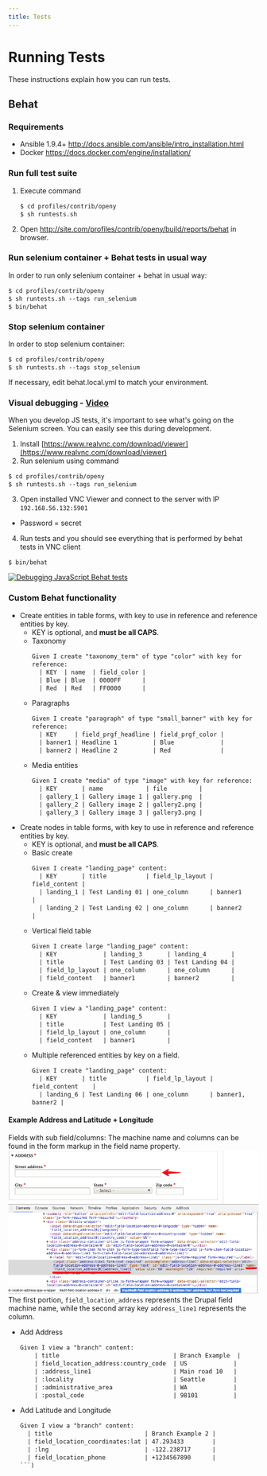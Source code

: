 ```yaml
---
title: Tests
---
```


# Running Tests
These instructions explain how you can run tests.


## Behat
### Requirements
- Ansible 1.9.4+ http://docs.ansible.com/ansible/intro_installation.html
- Docker https://docs.docker.com/engine/installation/

### Run full test suite
1. Execute command

    ```
    $ cd profiles/contrib/openy
    $ sh runtests.sh
    ```
2. Open http://site.com/profiles/contrib/openy/build/reports/behat in browser.

### Run selenium container + Behat tests in usual way
In order to run only selenium container + behat in usual way:

```
$ cd profiles/contrib/openy
$ sh runtests.sh --tags run_selenium
$ bin/behat
```
    
### Stop selenium container
In order to stop  selenium container:

```
$ cd profiles/contrib/openy
$ sh runtests.sh --tags stop_selenium
```

If necessary, edit behat.local.yml to match your environment.

### Visual debugging - [Video](https://youtu.be/qYtpiA1ClVc)

When you develop JS tests, it's important to see what's going on the Selenium screen. You can easily see this during development.

1. Install [https://www.realvnc.com/download/viewer](https://www.realvnc.com/download/viewer)
2. Run selenium using command

```
$ cd profiles/contrib/openy
$ sh runtests.sh --tags run_selenium
```

3. Open installed VNC Viewer and connect to the server with IP `192.168.56.132:5901`
* Password = secret

4. Run tests and you should see everything that is performed by behat tests in VNC client
```
$ bin/behat
```

[![Debugging JavaScript Behat tests](https://img.youtube.com/vi/RSsQLVVhldc/0.jpg)](https://youtu.be/RSsQLVVhldc)


### Custom Behat functionality

- Create entities in table forms, with key to use in reference and reference entities by key.
  - KEY is optional, and **must be all CAPS**.
  - Taxonomy
    ```
    Given I create "taxonomy_term" of type "color" with key for reference:
      | KEY  | name  | field_color |
      | Blue | Blue  | 0000FF      |
      | Red  | Red   | FF0000      |
    ```
  - Paragraphs
    ```
    Given I create "paragraph" of type "small_banner" with key for reference:
      | KEY     | field_prgf_headline | field_prgf_color |
      | banner1 | Headline 1          | Blue             |
      | banner2 | Headline 2          | Red              |
    ```
  - Media entities
    ```
    Given I create "media" of type "image" with key for reference:
      | KEY       | name            | file         |
      | gallery_1 | Gallery image 1 | gallery.png  |
      | gallery_2 | Gallery image 2 | gallery2.png |
      | gallery_3 | Gallery image 3 | gallery3.png |
    ```
- Create nodes in table forms, with key to use in reference and reference entities by key.
  - KEY is optional, and **must be all CAPS**.
  - Basic create
    ```
    Given I create "landing_page" content:
      | KEY       | title           | field_lp_layout | field_content |
      | landing_1 | Test Landing 01 | one_column      | banner1       |
      | landing_2 | Test Landing 02 | one_column      | banner2       |
    ```
  - Vertical field table
    ```
    Given I create large "landing_page" content:
      | KEY             | landing_3       | landing_4       |
      | title           | Test Landing 03 | Test Landing 04 |
      | field_lp_layout | one_column      | one_column      |
      | field_content   | banner1         | banner2         |
    ```
  - Create & view immediately
    ```
    Given I view a "landing_page" content:
      | KEY             | landing_5       |
      | title           | Test Landing 05 |
      | field_lp_layout | one_column      |
      | field_content   | banner1         |
    ```
  - Multiple referenced entities by key on a field.
    ```
    Given I create "landing_page" content:
      | KEY       | title           | field_lp_layout | field_content    |
      | landing_6 | Test Landing 06 | one_column      | banner1, banner2 |
    ```
#### Example Address and Latitude + Longitude
Fields with sub field/columns:
The machine name and columns can be found in the form markup in the field name property. 
![Inspect form field name depicted](../assets/complex_field_machine_names.png)
The first portion, `field_location_address` represents the Drupal field machine name, while the second array key `address_line1` represents the column.

- Add Address
  ```
  Given I view a "branch" content:
      | title                                | Branch Example  |
      | field_location_address:country_code  | US             |
      | :address_line1                       | Main road 10   |
      | :locality                            | Seattle        |
      | :administrative_area                 | WA             |
      | :postal_code                         | 98101          |
  ```
- Add Latitude and Longitude
  ```
  Given I view a "branch" content:
    | title                          | Branch Example 2 |
    | field_location_coordinates:lat | 47.293433        |
    | :lng                           | -122.238717      |
    | field_location_phone           | +1234567890      |
  ```)
